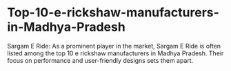 # Top-10-e-rickshaw-manufacturers-in-Madhya-Pradesh
Sargam E Ride: As a prominent player in the market, Sargam E Ride is often listed among the top 10 e rickshaw manufacturers in Madhya Pradesh. Their focus on performance and user-friendly designs sets them apart.
